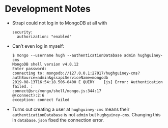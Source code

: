 # Development Notes

- Strapi could not log in to MongoDB at all with
  ```
  security:
    authorization: "enabled"
  ```
- Can’t even log in myself:
  ```shell
  $ mongo --username hugh --authenticationDatabase admin hughguiney-cms
  MongoDB shell version v4.0.12
  Enter password:
  connecting to: mongodb://127.0.0.1:27017/hughguiney-cms?authSource=admin&gssapiServiceName=mongodb
  2019-08-13T16:54:18.506-0400 E QUERY    [js] Error: Authentication failed. :
  connect@src/mongo/shell/mongo.js:344:17
  @(connect):2:6
  exception: connect failed
  ```
- Turns out creating a user at `hughguiney-cms` means their `authenticationDatabase` is not `admin` but `hughguiney-cms`. Changing this in `database.json` fixed the connection error.